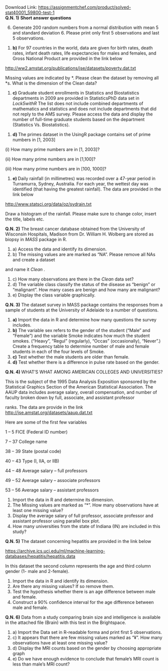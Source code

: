 Download Link: https://assignmentchef.com/product/solved-stat40001_59800-test-1
<br>
<strong>Q.N. 1)</strong> <strong>Short answer questions</strong>




<ol start="6">

 <li>Generate 200 random numbers from a normal distribution with mean 5 and standard deviation 6. Please print only first 5 observations and last 5 observations.</li>

</ol>




<ol>

 <li><strong>b)</strong> For 97 countries in the world, data are given for birth rates, death rates, infant death rates, life expectancies for males and females, and Gross National Product are provided in the link below</li>

</ol>

<a href="https://ww2.amstat.org/publications/jse/datasets/poverty.dat.txt">http://ww2.amstat.org/publications/jse/datasets/poverty.dat.txt</a>

Missing values are indicated by *. Please clean the dataset by removing all *s. What is the dimension of the Clean data?




<ol>

 <li><strong>c) </strong>Graduate student enrollments in Statistics and Biostatistics departments in 2009 are provided in StatisticsPhD data set in <em>Lock5withR</em> The list does not include combined departments of mathematics and statistics and does not include departments that did not reply to the AMS survey. Please access the data and display the number of full-time graduate students based on the department (Statistics Vs. Biostatistics).</li>

</ol>




<ol>

 <li><strong>d) </strong>The primes dataset in the UsingR package contains set of prime numbers in [1, 2003]</li>

</ol>

(i) How many prime numbers are in [1, 2003]?

(ii) How many prime numbers are in [1,100]?

(iii) How many prime numbers are in [100, 1000]?







<ol>

 <li><strong>e) </strong>Daily rainfall (in millimetres) was recorded over a 47-year period in Turramurra, Sydney, Australia. For each year, the wettest day was identified (that having the greatest rainfall). The data are provided in the link below</li>

</ol>

<a href="http://www.statsci.org/data/oz/sydrain.txt">http://www.statsci.org/data/oz/sydrain.txt</a>




Draw a histogram of the rainfall. Please make sure to change color, insert the title, labels etc.

<strong> </strong>







<strong> </strong>

<strong>Q.N. 2)</strong> The breast cancer database obtained from the University of Wisconsin Hospitals, Madison from Dr. William H. Wolberg are stored as biopsy in <em>MASS</em> package in R.

<ol>

 <li>a) Access the data and identify its dimension.</li>

 <li>b) The missing values are are marked as “NA”. Please remove all NAs and create a dataset</li>

</ol>

and name it <em>Clean .</em>

<ol>

 <li>c) How many observations are there in the <em>Clean</em> data set?</li>

 <li>d) The variable class classify the status of the disease as “benign” or “malignant”. How many cases are benign and how many are malignant?</li>

 <li>e) Display the class variable graphically.</li>

</ol>




<strong>Q.N. 3)</strong> The dataset survey in MASS package contains the responses from a sample of students at the University of Adelaide to a number of questions.

<ol>

 <li><strong>a)</strong> Import the data in R and determine how many questions the survey includes.</li>

 <li><strong>b)</strong> The variable sex refers to the gender of the student (“Male” and “Female”) and the variable Smoke indicates how much the student smokes. (“Heavy”, “Regul” (regularly), “Occas” (occasionally), “Never”.) Create a frequency table to determine number of male and female students in each of the four levels of Smoke.</li>

 <li><strong>c)</strong> Test whether the male students are older than female.</li>

 <li><strong>d)</strong> Test whether there is a difference in pulse rate based on the gender.</li>

</ol>







<strong>Q.N. 4) </strong>WHAT’S WHAT AMONG AMERICAN COLLEGES AND UNIVERSITIES?

This is the subject of the 1995 Data Analysis Exposition sponsored by the Statistical Graphics Section of the American Statistical Association. The AAUP data includes average salary, overall compensation, and number of faculty broken down by full, associate, and assistant professor

ranks.  The data are provide in the link  <a href="http://jse.amstat.org/datasets/aaup.dat.txt">http://jse.amstat.org/datasets/aaup.dat.txt</a>




Here are some of the first few variables

1 –  5   FICE (Federal ID number)

7 – 37   College name

38 – 39   State (postal code)

40 – 43   Type  (I, IIA, or IIB)

44 – 48   Average salary – full professors

49 – 52   Average salary – associate professors

53 – 56   Average salary – assistant professors







<ol>

 <li>Import the data in R and determine its dimension.</li>

 <li>The Missing values are marked as “*”. How many observations have at least one missing value?</li>

 <li>Display the average salary of full professor, associate professor and assistant professor using parallel box plot.</li>

 <li>How many universities from the state of Indiana (IN) are included in this study?</li>

</ol>










<strong>Q.N. 5)</strong> The dataset concerning hepatitis are provided in the link below

<a href="https://archive.ics.uci.edu/ml/machine-learning-databases/hepatitis/hepatitis.data">https://archive.ics.uci.edu/ml/machine-learning-databases/hepatitis/hepatitis.data</a>

In this dataset the second column represents the age and third column gender (1- male and 2-female).

<ol>

 <li>Import the data in R and identify its dimension.</li>

 <li>Are there any missing values? If so remove them.</li>

 <li>Test the hypothesis whether there is an age difference between male and female.</li>

 <li>Construct a 90% confidence interval for the age difference between male and female.</li>

</ol>










<strong>Q.N. 6)</strong> Data from a study comparing brain size and intelligence is available in the attached file (Brain) with this test in the Brightspace.

<ol>

 <li>a) Import the Data set in R-readable forma and print first 5 observations.</li>

 <li>c) It appears that there are few missing values marked as “¥”. How many observations have at least one missing value?</li>

 <li>d) Display the MRI counts based on the gender by choosing appropriate graph</li>

 <li>e) Do we have enough evidence to conclude that female’s MRI count is less than male’s MRI count?</li>

</ol>

<strong> </strong>